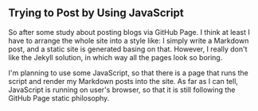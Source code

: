 ## Trying to Post by Using JavaScript

So after some study about posting blogs via GitHub Page. I think at least I have to arrange the whole site into a style like: I simply write a Markdown post, and a static site is generated basing on that. 
However, I really don't like the Jekyll solution, in which way all the pages look so boring.  

I'm planning to use some JavaScript, so that there is a page that runs the script and render my Markdown posts into the site. As far as I can tell, JavaScript is running on user's browser, so that it is still following the GitHub Page static philosophy.